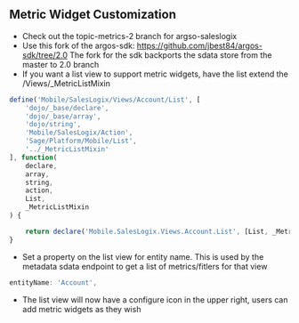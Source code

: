 Metric Widget Customization
------------

* Check out the topic-metrics-2 branch for argso-saleslogix
* Use this fork of the argos-sdk: https://github.com/jbest84/argos-sdk/tree/2.0
 The fork for the sdk backports the sdata store from the master to 2.0 branch
* If you want a list view to support metric widgets, have the list extend the /Views/_MetricListMixin
```javascript
define('Mobile/SalesLogix/Views/Account/List', [
    'dojo/_base/declare',
    'dojo/_base/array',
    'dojo/string',
    'Mobile/SalesLogix/Action',
    'Sage/Platform/Mobile/List',
    '../_MetricListMixin'
], function(
    declare,
    array,
    string,
    action,
    List,
    _MetricListMixin
) {

    return declare('Mobile.SalesLogix.Views.Account.List', [List, _MetricListMixin], {});
}
```
* Set a property on the list view for entity name. This is used by the metadata sdata endpoint to get a list of metrics/fitlers for that view
```javascript
entityName: 'Account',
```
* The list view will now have a configure icon in the upper right, users can add metric widgets as they wish
